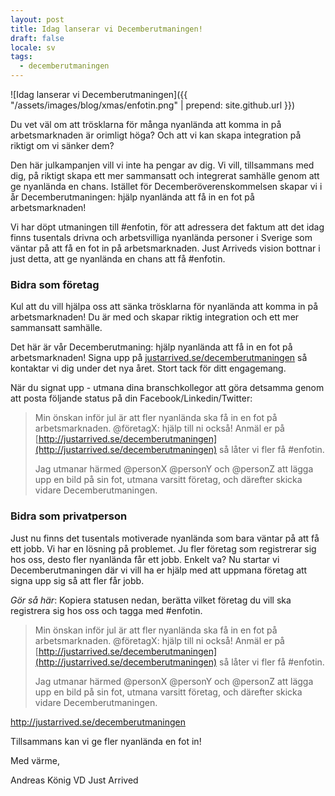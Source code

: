 ```yaml
---
layout: post
title: Idag lanserar vi Decemberutmaningen!
draft: false
locale: sv
tags:
  - decemberutmaningen
---
```


![Idag lanserar vi Decemberutmaningen]({{ "/assets/images/blog/xmas/enfotin.png" | prepend: site.github.url }})


Du vet väl om att trösklarna för många nyanlända att komma in på arbetsmarknaden är orimligt höga? Och att vi kan skapa integration på riktigt om vi sänker dem?


Den här julkampanjen vill vi inte ha pengar av dig. Vi vill, tillsammans med dig, på riktigt skapa ett mer sammansatt och integrerat samhälle genom att ge nyanlända en chans. Istället för Decemberöverenskommelsen skapar vi i år Decemberutmaningen: hjälp nyanlända att få in en fot på arbetsmarknaden!


Vi har döpt utmaningen till #enfotin, för att adressera det faktum att det idag finns tusentals drivna och arbetsvilliga nyanlända personer i Sverige som väntar på att få en fot in på arbetsmarknaden. Just Arriveds vision bottnar i just detta, att ge nyanlända en chans att få #enfotin.

### Bidra som företag

Kul att du vill hjälpa oss att sänka trösklarna för nyanlända att komma in på arbetsmarknaden! Du är med och skapar riktig integration och ett mer sammansatt samhälle.

Det här är vår Decemberutmaning: hjälp nyanlända att få in en fot på arbetsmarknaden! Signa upp på [justarrived.se/decemberutmaningen](http://justarrived.se/decemberutmaningen) så kontaktar vi dig under det nya året. Stort tack för ditt engagemang.


När du signat upp - utmana dina branschkollegor att göra detsamma genom att posta följande status på din Facebook/Linkedin/Twitter:


> Min önskan inför jul är att fler nyanlända ska få in en fot på arbetsmarknaden. @företagX: hjälp till ni också! Anmäl er på [http://justarrived.se/decemberutmaningen](http://justarrived.se/decemberutmaningen) så låter vi fler få #enfotin.
>
>
> Jag utmanar härmed @personX @personY och @personZ att lägga upp en bild på sin fot, utmana varsitt företag, och därefter skicka vidare Decemberutmaningen.


### Bidra som privatperson

Just nu finns det tusentals motiverade nyanlända som bara väntar på att få ett jobb. Vi har en lösning på problemet. Ju fler företag som registrerar sig hos oss, desto fler nyanlända får ett jobb. Enkelt va? Nu startar vi Decemberutmaningen där vi vill ha er hjälp med att uppmana företag att signa upp sig så att fler får jobb.

_Gör så här_: Kopiera statusen nedan, berätta vilket företag du vill ska registrera sig hos oss och tagga med #enfotin.

> Min önskan inför jul är att fler nyanlända ska få in en fot på arbetsmarknaden. @företagX: hjälp till ni också! Anmäl er på [http://justarrived.se/decemberutmaningen](http://justarrived.se/decemberutmaningen) så låter vi fler få #enfotin.
>
>
> Jag utmanar härmed @personX @personY och @personZ att lägga upp en bild på sin fot, utmana varsitt företag, och därefter skicka vidare Decemberutmaningen.

http://justarrived.se/decemberutmaningen

Tillsammans kan vi ge fler nyanlända en fot in!


Med värme,


Andreas König
VD
Just Arrived
